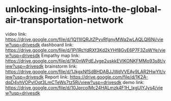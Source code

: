 # unlocking-insights-into-the-global-air-transportation-network
video link: https://drive.google.com/file/d/1Q11IIQRJtZPyvRfgnyMWa2wLAQLQl6Nj/view?usp=drivesdk
dashboard link: https://drive.google.com/file/d/1Pi1RcYdRXf3Kd2kYHf8GvE6P7F3ZoWYe/view?usp=drivesdk
Empathy map link: https://drive.google.com/file/d/1K0nWPdEJvge2uskkEVlKONKFMMo93s8t/view?usp=drivesdk
brainstorm link: https://drive.google.com/file/d/1JkgxNfSdBHDABJJWdVVEAy9LAR2HwYlt/view?usp=drivesdk
Report link: https://drive.google.com/file/d/1K2A-dqD4vhVOPvlOqt3LmCTeWs7tz5Ri/view?usp=drivesdk
demo link: https://drive.google.com/file/d/10JprcolMc24HALmzk4F1H_lxgUlYJys4/view?usp=drivesdk
